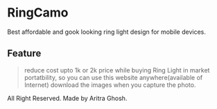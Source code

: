 # RingCamo

Best affordable and gook looking ring light design for mobile devices.
## Feature

>reduce cost upto 1k or 2k price while buying Ring Light in market
>portatbility, so you can use this website anywhere(available of Internet)
>download the images when you capture the photo.

All Right Reserved. Made by Aritra Ghosh.
